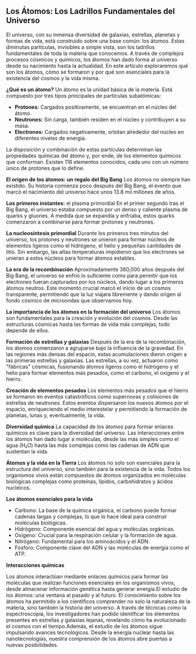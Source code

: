 ## Los Átomos: Los Ladrillos Fundamentales del Universo
El universo, con su inmensa diversidad de galaxias, estrellas, planetas y formas de vida, está construido sobre una base común: los átomos. Estas diminutas partículas, invisibles a simple vista, son los ladrillos fundamentales de toda la materia que conocemos. A través de complejos procesos cósmicos y químicos, los átomos han dado forma al universo desde su nacimiento hasta la actualidad. En este artículo exploraremos qué son los átomos, cómo se formaron y por qué son esenciales para la existencia del cosmos y la vida misma.

**¿Qué es un átomo?**
Un átomo es la unidad básica de la materia. Está compuesto por tres tipos principales de partículas subatómicas:

- **Protones:** Cargados positivamente, se encuentran en el núcleo del átomo.
- **Neutrones:** Sin carga, también residen en el núcleo y contribuyen a su masa.
- **Electrones:** Cargados negativamente, orbitan alrededor del núcleo en diferentes niveles de energía.

La disposición y combinación de estas partículas determinan las propiedades químicas del átomo y, por ende, de los elementos químicos que conforman. Existen 118 elementos conocidos, cada uno con un número único de protones que lo define.

**El origen de los átomos: un regalo del Big Bang**
Los átomos no siempre han existido. Su historia comienza poco después del Big Bang, el evento que marcó el nacimiento del universo hace unos 13.8 mil millones de años.

**Los primeros instantes:** el plasma primordial
En el primer segundo tras el Big Bang, el universo estaba compuesto por un denso y caliente plasma de quarks y gluones. A medida que se expandía y enfriaba, estos quarks comenzaron a combinarse para formar protones y neutrones.

**La nucleosíntesis primordial**
Durante los primeros tres minutos del universo, los protones y neutrones se unieron para formar núcleos de elementos ligeros como el hidrógeno, el helio y pequeñas cantidades de litio. Sin embargo, las altas temperaturas impidieron que los electrones se unieran a estos núcleos para formar átomos estables.

**La era de la recombinación**
Aproximadamente 380,000 años después del Big Bang, el universo se enfrió lo suficiente como para permitir que los electrones fueran capturados por los núcleos, dando lugar a los primeros átomos neutros. Este momento crucial marcó el inicio de un cosmos transparente, permitiendo que la luz viajara libremente y dando origen al fondo cósmico de microondas que observamos hoy.

**La importancia de los átomos en la formación del universo**
Los átomos son fundamentales para la creación y evolución del cosmos. Desde las estructuras cósmicas hasta las formas de vida más complejas, todo depende de ellos.

**Formación de estrellas y galaxias**
Después de la era de la recombinación, los átomos comenzaron a agruparse bajo la influencia de la gravedad. En las regiones más densas del espacio, estas acumulaciones dieron origen a las primeras estrellas y galaxias. Las estrellas, a su vez, actuaron como "fábricas" cósmicas, fusionando átomos ligeros como el hidrógeno y el helio para formar elementos más pesados, como el carbono, el oxígeno y el hierro.

**Creación de elementos pesados**
Los elementos más pesados que el hierro se formaron en eventos catastróficos como supernovas y colisiones de estrellas de neutrones. Estos eventos dispersaron los nuevos átomos por el espacio, enriqueciendo el medio interestelar y permitiendo la formación de planetas, lunas y, eventualmente, la vida.

**Diversidad química**
La capacidad de los átomos para formar enlaces químicos es clave para la diversidad del universo. Las interacciones entre los átomos han dado lugar a moléculas, desde las más simples como el agua (H₂O) hasta las más complejas como las cadenas de ADN que sustentan la vida.

**Átomos y la vida en la Tierra**
Los átomos no solo son esenciales para la estructura del universo, sino también para la existencia de la vida. Todos los organismos vivos están compuestos de átomos organizados en moléculas biológicas complejas como proteínas, lípidos, carbohidratos y ácidos nucleicos.

**Los átomos esenciales para la vida**

- Carbono: La base de la química orgánica, el carbono puede formar cadenas largas y complejas, lo que lo hace ideal para construir moléculas biológicas.
- Hidrógeno: Componente esencial del agua y moléculas orgánicas.
- Oxígeno: Crucial para la respiración celular y la formación de agua.
- Nitrógeno: Fundamental para los aminoácidos y el ADN.
- Fósforo: Componente clave del ADN y las moléculas de energía como el ATP.

**Interacciones químicas**

Los átomos interactúan mediante enlaces químicos para formar las moléculas que realizan funciones esenciales en los organismos vivos, desde almacenar información genética hasta generar energía.El estudio de los átomos: una ventana al pasado y al futuro. El conocimiento sobre los átomos ha permitido a los científicos comprender no solo la naturaleza de la materia, sino también la historia del universo. A través de técnicas como la espectroscopía, los investigadores han podido identificar los elementos presentes en estrellas y galaxias lejanas, revelando cómo ha evolucionado el cosmos con el tiempo.Además, el estudio de los átomos sigue impulsando avances tecnológicos. Desde la energía nuclear hasta las nanotecnologías, nuestra comprensión de los átomos abre puertas a nuevas posibilidades.
